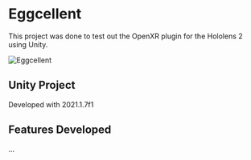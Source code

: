 # Eggcellent
This project was done to test out the OpenXR plugin for the Hololens 2 using Unity. 

![Eggcellent](MyRepoFiles/gameWalkthrough.gif)

## Unity Project
Developed with 2021.1.7f1

## Features Developed
...

